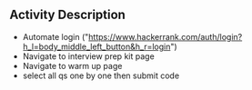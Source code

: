 ## Activity Description

* Automate login ("https://www.hackerrank.com/auth/login?h_l=body_middle_left_button&h_r=login")
* Navigate to interview prep kit page
* Navigate to warm up page
* select all qs one by one then submit code
